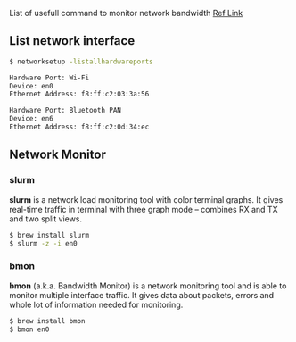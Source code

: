 List of usefull command to monitor network bandwidth
[Ref Link](https://www.tecmint.com/linux-network-bandwidth-monitoring-tools/)

## List network interface

```bash
$ networksetup -listallhardwareports

Hardware Port: Wi-Fi
Device: en0
Ethernet Address: f8:ff:c2:03:3a:56

Hardware Port: Bluetooth PAN
Device: en6
Ethernet Address: f8:ff:c2:0d:34:ec
```

## Network Monitor

### slurm

**slurm** is a network load monitoring tool with color terminal graphs. It gives real-time traffic in terminal with three graph 
mode – combines RX and TX and two split views.

```bash 
$ brew install slurm
$ slurm -z -i en0         
```

### bmon

**bmon** (a.k.a. Bandwidth Monitor) is a network monitoring tool and is able to monitor multiple interface traffic. 
It gives data about packets, errors and whole lot of information needed for monitoring.

```bash
$ brew install bmon
$ bmon en0
```

